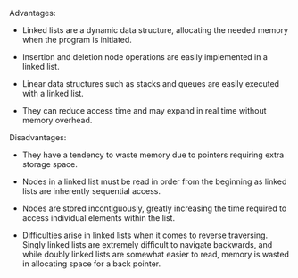 Advantages:

* Linked lists are a dynamic data structure, allocating the needed memory when the program is initiated.

* Insertion and deletion node operations are easily implemented in a linked list.

* Linear data structures such as stacks and queues are easily executed with a linked list.

* They can reduce access time and may expand in real time without memory overhead.


Disadvantages:

* They have a tendency to waste memory due to pointers requiring extra storage space.

* Nodes in a linked list must be read in order from the beginning as linked lists are inherently sequential access.

* Nodes are stored incontiguously, greatly increasing the time required to access individual elements within the list.

* Difficulties arise in linked lists when it comes to reverse traversing. Singly linked lists are extremely difficult to navigate backwards, and while doubly linked lists are somewhat easier to read, memory is wasted in allocating space for a back pointer.

